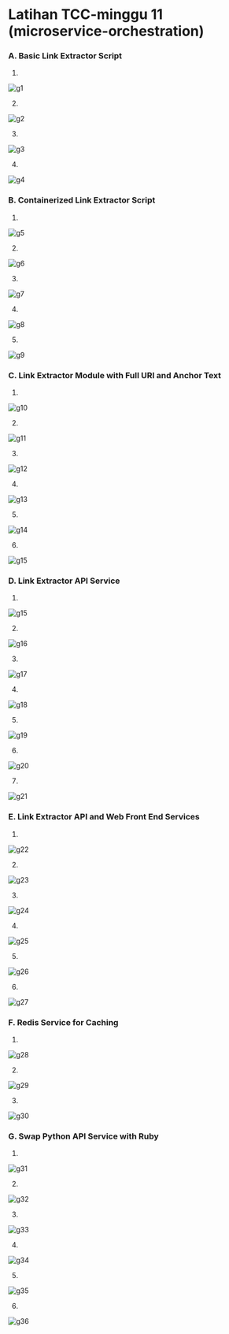<h1> Latihan TCC-minggu 11 (microservice-orchestration) </h1>

<h3>A. Basic Link Extractor Script </h3>
 
 1. 
![g1](g1.jpg) 

 2. 
![g2](g2.jpg) 

 3. 
![g3](g3.jpg)  

 4. 
![g4](g4.jpg)


<h3>B. Containerized Link Extractor Script </h3>

 1. 
![g5](g5.jpg)

 2. 
![g6](g6.jpg)

 3. 
![g7](g7.jpg)

 4. 
![g8](g8.jpg)

 5. 
![g9](g9.jpg)



<h3>C. Link Extractor Module with Full URI and Anchor Text </h3>

 1. 
![g10](g10.jpg)

 2. 
![g11](g11.jpg)

 3. 
![g12](g12.jpg)

 4. 
![g13](g13.jpg)

 5. 
![g14](g14.jpg)

 6. 
![g15](g15.jpg)


<h3>D. Link Extractor API Service </h3>

 1. 
![g15](g15.jpg)

 2. 
![g16](g16.jpg)

 3. 
![g17](g17.jpg)

 4. 
![g18](g18.jpg)

 5. 
![g19](g19.jpg)

 6. 
![g20](g20.jpg)

 7. 
![g21](g21.jpg)

<h3>E. Link Extractor API and Web Front End Services </h3>

 1. 
![g22](g22.jpg)

 2. 
![g23](g23.jpg)

 3. 
![g24](g24.jpg)

 4. 
![g25](g25.jpg)

 5. 
![g26](g26.jpg)

 6. 
![g27](g27.jpg)

<h3>F. Redis Service for Caching </h3>

 1. 
![g28](g28.jpg)

 2. 
![g29](g29.jpg)

 3. 
![g30](g30.jpg)

<h3>G. Swap Python API Service with Ruby </h3>

 1. 
![g31](g31.jpg)

 2. 
![g32](g32.jpg)

 3. 
![g33](g33.jpg)

 4. 
![g34](g34.jpg)

 5. 
![g35](g35.jpg)

 6. 
![g36](g36.jpg)



